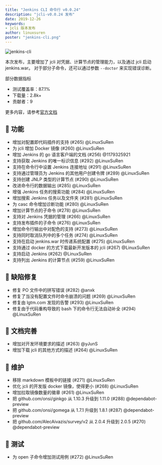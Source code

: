```yaml
---
title: "Jenkins CLI 命令行 v0.0.24"
description: "jcli-v0.0.24 发布"
date: 2019-12-26
keywords:
- jcli 版本发布
author: linuxsuren
poster: "jenkins-cli.png"
---
```


![jenkins-cli](jenkins-cli.png)

本次发布，主要增加了 jcli 对凭据、计算节点的管理能力，以及通过 jcli 启动 jenkins.war。
对于部分子命令，还可以通过参数 `--doctor` 来实现错误诊断。

部分数据指标
* 测试覆盖率：87.1%
* 下载量：2.8k+
* 贡献者：9

更多内容，请参考[官方文档](http://jcli.jenkins-zh.cn/zh/)

## 🚀 功能

* 增加对配置即代码插件的支持 (#265) @LinuxSuRen
* 为 jcli 增加 Docker 镜像 (#260) @LinuxSuRen
* 增加 Jenkins 的 go 语言客户端的文档 (#256) @1179325921
* 支持获取 Jenkins 的唯一标识信息 (#292) @LinuxSuRen
* 支持在命令行中设置 Jenkins 连接地址 (#291) @LinuxSuRen
* 支持通过管理员为 Jenkins 的其他用户创建令牌 (#289) @LinuxSuRen
* 支持创建 JNLP 类型的计算节点 (#290) @LinuxSuRen
* 改进命令行的数据输出 (#285) @LinuxSuRen
* 增强 Jenkins 任务的搜索功能 (#284) @LinuxSuRen
* 增加搜索 Jenkins 任务以及文件夹 (#281) @LinuxSuRen
* 为 casc 命令增加诊断功能 (#280) @LinuxSuRen
* 增加计算节点的子命令 (#278) @LinuxSuRen
* 支持对 Jenkins 凭据的管理 (#266) @LinuxSuRen
* 支持发布插件的子命令 (#276) @LinuxSuRen
* 增加命令行输出中对配色的支持 (#273) @LinuxSuRen
* 支持同时取消队列中的多个任务 (#274) @LinuxSuRen
* 支持在启动 jenkins.war 时传递系统配置 (#275) @LinuxSuRen
* 支持通过 docker 的方式下载最新开发版本的 jcli (#267) @LinuxSuRen
* 支持启动 Jenkins (#262) @LinuxSuRen
* 支持列出 Jenkins 的计算节点 (#259) @LinuxSuRen

## 🐛 缺陷修复

* 修复 PO 文件中的拼写错误 (#282) @anxk
* 修复了当没有配置文件时命令崩溃的问题 (#269) @LinuxSuRen
* 修复由 lgtm.com 发现的告警 (#293) @LinuxSuRen
* 修复由于代码重构导致的 bash 下的命令行无法自动补全 (#294) @LinuxSuRen

## 📝 文档完善

* 增加对开发环境要求的描述 (#263) @yJunS
* 增加下载 jcli 的其他方式的描述 (#264) @LinuxSuRen

## 👻 维护

* 移除 markdown 模板中的链接 (#271) @LinuxSuRen
* 优化 jcli 的开发版 docker 镜像，使得更小 (#268) @LinuxSuRen
* 增加拉取镜像数量的徽章 (#261) @LinuxSuRen
* 把 github.com/onsi/ginkgo 从 1.10.3 升级到 1.11.0 (#288) @dependabot-preview
* 把 github.com/onsi/gomega 从 1.7.1 升级到 1.8.1 (#287) @dependabot-preview
* 把 github.com/AlecAivazis/survey/v2 从 2.0.4 升级到 2.0.5 (#270) @dependabot-preview

## 🚦 测试

* 为 open 子命令增加测试用例 (#272) @LinuxSuRen
